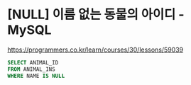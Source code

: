 # [NULL] 이름 없는 동물의 아이디 - MySQL

https://programmers.co.kr/learn/courses/30/lessons/59039

```sql
SELECT ANIMAL_ID
FROM ANIMAL_INS
WHERE NAME IS NULL
```
